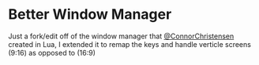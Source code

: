 # Better Window Manager
Just a fork/edit off of the window manager that [@ConnorChristensen](https://github.com/ConnorChristensen) created in Lua, I extended it to remap the keys and handle verticle screens (9:16) as opposed to (16:9)
